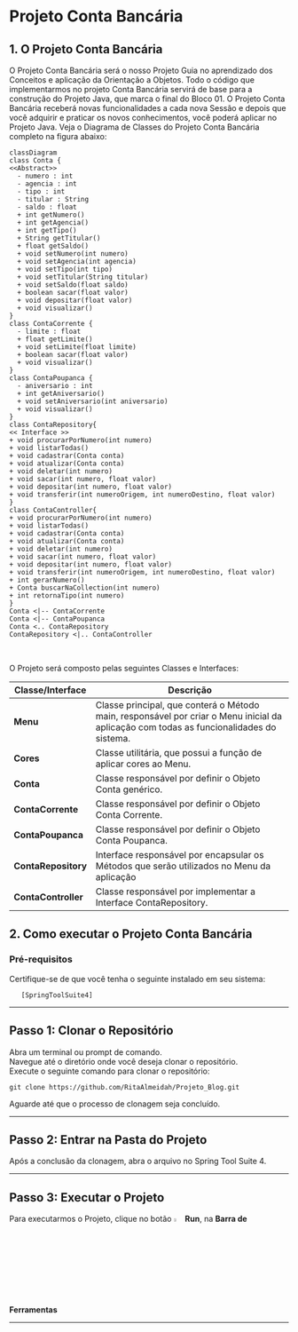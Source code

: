 # Projeto Conta Bancária

<h2>1. O Projeto Conta Bancária</h2>

O Projeto Conta Bancária será o nosso Projeto Guia no aprendizado dos Conceitos e aplicação da Orientação a Objetos. Todo o código que implementarmos no projeto Conta Bancária servirá de base para a construção do Projeto Java, que marca o final do Bloco 01. O Projeto Conta Bancária receberá novas funcionalidades a cada nova Sessão e depois que você adquirir e praticar os novos conhecimentos, você poderá aplicar no Projeto Java. Veja o Diagrama de Classes do Projeto Conta Bancária completo na figura abaixo:

```mermaid
classDiagram
class Conta {
<<Abstract>>
  - numero : int
  - agencia : int
  - tipo : int
  - titular : String
  - saldo : float
  + int getNumero()
  + int getAgencia()
  + int getTipo()
  + String getTitular()
  + float getSaldo()
  + void setNumero(int numero)
  + void setAgencia(int agencia)
  + void setTipo(int tipo)
  + void setTitular(String titular)
  + void setSaldo(float saldo)
  + boolean sacar(float valor)
  + void depositar(float valor)
  + void visualizar()
}
class ContaCorrente {
  - limite : float
  + float getLimite()
  + void setLimite(float limite)
  + boolean sacar(float valor)
  + void visualizar()
}
class ContaPoupanca {
  - aniversario : int
  + int getAniversario()
  + void setAniversario(int aniversario)
  + void visualizar()
}
class ContaRepository{
<< Interface >>
+ void procurarPorNumero(int numero)
+ void listarTodas()
+ void cadastrar(Conta conta)
+ void atualizar(Conta conta)
+ void deletar(int numero)
+ void sacar(int numero, float valor)
+ void depositar(int numero, float valor)
+ void transferir(int numeroOrigem, int numeroDestino, float valor)
}
class ContaController{
+ void procurarPorNumero(int numero)
+ void listarTodas()
+ void cadastrar(Conta conta)
+ void atualizar(Conta conta)
+ void deletar(int numero)
+ void sacar(int numero, float valor)
+ void depositar(int numero, float valor)
+ void transferir(int numeroOrigem, int numeroDestino, float valor)
+ int gerarNumero()
+ Conta buscarNaCollection(int numero)
+ int retornaTipo(int numero)
}
Conta <|-- ContaCorrente
Conta <|-- ContaPoupanca
Conta <.. ContaRepository
ContaRepository <|.. ContaController
```

<br />

O Projeto será composto pelas seguintes Classes e Interfaces:

| Classe/Interface    | Descrição                                                    |
| ------------------- | ------------------------------------------------------------ |
| **Menu**            | Classe principal, que conterá o Método main, responsável por criar o Menu inicial da aplicação com todas as funcionalidades do sistema. |
| **Cores**           | Classe utilitária, que possui a função de aplicar cores ao Menu. |
| **Conta**           | Classe responsável por definir o Objeto Conta genérico.      |
| **ContaCorrente**   | Classe responsável por definir o Objeto Conta Corrente.      |
| **ContaPoupanca**   | Classe responsável por definir o Objeto Conta Poupanca.      |
| **ContaRepository** | Interface responsável por encapsular os Métodos que serão utilizados no Menu da aplicação |
| **ContaController** | Classe responsável por implementar a Interface ContaRepository. |


<h2>2. Como executar o Projeto Conta Bancária</h2>

### Pré-requisitos

Certifique-se de que você tenha o seguinte instalado em seu sistema:

       [SpringToolSuite4]
***
## Passo 1: Clonar o Repositório

Abra um terminal ou prompt de comando. <br/>
Navegue até o diretório onde você deseja clonar o repositório. <br/>
Execute o seguinte comando para clonar o repositório:

```
git clone https://github.com/RitaAlmeidah/Projeto_Blog.git
```

Aguarde até que o processo de clonagem seja concluído.

***
## Passo 2: Entrar na Pasta do Projeto

Após a conclusão da clonagem, abra o arquivo no Spring Tool Suite 4.

***
## Passo 3: Executar o Projeto

Para executarmos o Projeto, clique no botão <img src="https://i.imgur.com/t28CIT4.png" title="source: imgur.com" width="4%"/>**Run**, na **Barra de Ferramentas**

***






